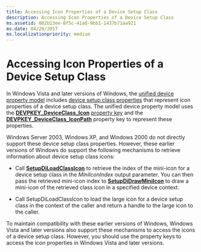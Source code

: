 ```yaml
---
title: Accessing Icon Properties of a Device Setup Class
description: Accessing Icon Properties of a Device Setup Class
ms.assetid: 082b23ee-8f5c-41ad-9bb1-1437b71aa921
ms.date: 04/20/2017
ms.localizationpriority: medium
---
```


# Accessing Icon Properties of a Device Setup Class


In Windows Vista and later versions of Windows, the [unified device property model](unified-device-property-model--windows-vista-and-later-.md) includes [device setup class properties](accessing-device-setup-class-properties.md) that represent icon properties of a device setup class. The unified device property model uses the [**DEVPKEY_DeviceClass_Icon**](./devpkey-deviceclass-icon.md) [property key](property-keys.md) and the [**DEVPKEY_DeviceClass_IconPath**](./devpkey-deviceclass-iconpath.md) property key to represent these properties.

Windows Server 2003, Windows XP, and Windows 2000 do not directly support these device setup class properties. However, these earlier versions of Windows do support the following mechanisms to retrieve information about device setup class icons:

-   Call [**SetupDiLoadClassIcon**](/windows/desktop/api/setupapi/nf-setupapi-setupdiloadclassicon) to retrieve the index of the mini-icon for a device setup class in the *MiniIconIndex* output parameter. You can then pass the retrieved mini-icon index to [**SetupDiDrawMiniIcon**](/windows/desktop/api/setupapi/nf-setupapi-setupdidrawminiicon) to draw a mini-icon of the retrieved class icon in a specified device context.

-   Call SetupDiLoadClassIcon to load the large icon for a device setup class in the context of the caller and return a handle to the large icon to the caller.

To maintain compatibility with these earlier versions of Windows, Windows Vista and later versions also support these mechanisms to access the icons of a device setup class. However, you should use the property keys to access the icon properties in Windows Vista and later versions.

 

